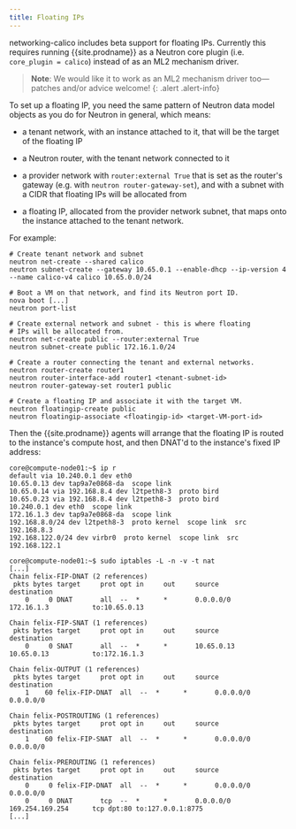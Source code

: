 ```yaml
---
title: Floating IPs
---
```


networking-calico includes beta support for floating IPs.  Currently this
requires running {{site.prodname}} as a Neutron core plugin (i.e. `core_plugin =
calico`) instead of as an ML2 mechanism driver.

> **Note**: We would like it to work as an ML2 mechanism driver too—patches
> and/or advice welcome!
{: .alert .alert-info}

To set up a floating IP, you need the same pattern of Neutron data model
objects as you do for Neutron in general, which means:

- a tenant network, with an instance attached to it, that will be the target of
  the floating IP

- a Neutron router, with the tenant network connected to it

- a provider network with `router:external True` that is set as the
  router's gateway (e.g. with `neutron router-gateway-set`), and with a
  subnet with a CIDR that floating IPs will be allocated from

- a floating IP, allocated from the provider network subnet, that maps onto the
  instance attached to the tenant network.

For example:

    # Create tenant network and subnet
    neutron net-create --shared calico
    neutron subnet-create --gateway 10.65.0.1 --enable-dhcp --ip-version 4 --name calico-v4 calico 10.65.0.0/24

    # Boot a VM on that network, and find its Neutron port ID.
    nova boot [...]
    neutron port-list

    # Create external network and subnet - this is where floating
    # IPs will be allocated from.
    neutron net-create public --router:external True
    neutron subnet-create public 172.16.1.0/24

    # Create a router connecting the tenant and external networks.
    neutron router-create router1
    neutron router-interface-add router1 <tenant-subnet-id>
    neutron router-gateway-set router1 public

    # Create a floating IP and associate it with the target VM.
    neutron floatingip-create public
    neutron floatingip-associate <floatingip-id> <target-VM-port-id>

Then the {{site.prodname}} agents will arrange that the floating IP is routed to the
instance's compute host, and then DNAT'd to the instance's fixed IP address:

    core@compute-node01:~$ ip r
    default via 10.240.0.1 dev eth0
    10.65.0.13 dev tap9a7e0868-da  scope link
    10.65.0.14 via 192.168.8.4 dev l2tpeth8-3  proto bird
    10.65.0.23 via 192.168.8.4 dev l2tpeth8-3  proto bird
    10.240.0.1 dev eth0  scope link
    172.16.1.3 dev tap9a7e0868-da  scope link
    192.168.8.0/24 dev l2tpeth8-3  proto kernel  scope link  src 192.168.8.3
    192.168.122.0/24 dev virbr0  proto kernel  scope link  src 192.168.122.1

    core@compute-node01:~$ sudo iptables -L -n -v -t nat
    [...]
    Chain felix-FIP-DNAT (2 references)
     pkts bytes target     prot opt in     out     source               destination
        0     0 DNAT       all  --  *      *       0.0.0.0/0            172.16.1.3           to:10.65.0.13

    Chain felix-FIP-SNAT (1 references)
     pkts bytes target     prot opt in     out     source               destination
        0     0 SNAT       all  --  *      *       10.65.0.13           10.65.0.13           to:172.16.1.3

    Chain felix-OUTPUT (1 references)
     pkts bytes target     prot opt in     out     source               destination
        1    60 felix-FIP-DNAT  all  --  *      *       0.0.0.0/0            0.0.0.0/0

    Chain felix-POSTROUTING (1 references)
     pkts bytes target     prot opt in     out     source               destination
        1    60 felix-FIP-SNAT  all  --  *      *       0.0.0.0/0            0.0.0.0/0

    Chain felix-PREROUTING (1 references)
     pkts bytes target     prot opt in     out     source               destination
        0     0 felix-FIP-DNAT  all  --  *      *       0.0.0.0/0            0.0.0.0/0
        0     0 DNAT       tcp  --  *      *       0.0.0.0/0            169.254.169.254      tcp dpt:80 to:127.0.0.1:8775
    [...]
